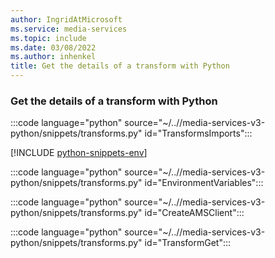 ```yaml
---
author: IngridAtMicrosoft
ms.service: media-services
ms.topic: include
ms.date: 03/08/2022
ms.author: inhenkel
title: Get the details of a transform with Python
---
```


### Get the details of a transform with Python

:::code language="python" source="~/..//media-services-v3-python/snippets/transforms.py" id="TransformsImports":::

[!INCLUDE [python-snippets-env](python-snippets-env.md)]

:::code language="python" source="~/..//media-services-v3-python/snippets/transforms.py" id="EnvironmentVariables":::

:::code language="python" source="~/..//media-services-v3-python/snippets/transforms.py" id="CreateAMSClient":::

:::code language="python" source="~/..//media-services-v3-python/snippets/transforms.py" id="TransformGet":::
